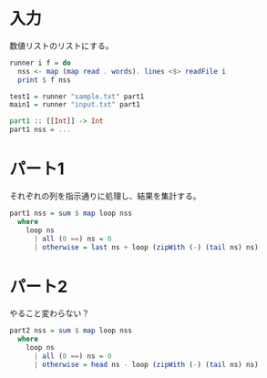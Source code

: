 # 入力

数値リストのリストにする。

```haskell
runner i f = do
  nss <- map (map read . words). lines <$> readFile i
  print $ f nss

test1 = runner "sample.txt" part1
main1 = runner "input.txt" part1

part1 :: [[Int]] -> Int
part1 nss = ...
```

# パート1

それぞれの列を指示通りに処理し、結果を集計する。

```haskell
part1 nss = sum $ map loop nss
  where
    loop ns
      | all (0 ==) ns = 0
      | otherwise = last ns + loop (zipWith (-) (tail ns) ns)
```

# パート2

やること変わらない？

```haskell
part2 nss = sum $ map loop nss
  where
    loop ns
      | all (0 ==) ns = 0
      | otherwise = head ns - loop (zipWith (-) (tail ns) ns)
```
